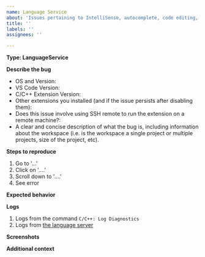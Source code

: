```yaml
---
name: Language Service
about: 'Issues pertaining to IntelliSense, autocomplete, code editing, etc. '
title: ''
labels: ''
assignees: ''

---
```


**Type: LanguageService**
<!----- Input information below ----->

<!--
**Prior to filing an issue, please review:**
- Existing issues at https://github.com/Microsoft/vscode-cpptools/issues
- Our documentation at https://code.visualstudio.com/docs/languages/cpp
- FAQs at https://code.visualstudio.com/docs/cpp/faq-cpp
-->

**Describe the bug**
- OS and Version:
- VS Code Version:
- C/C++ Extension Version:
- Other extensions you installed (and if the issue persists after disabling them):
- Does this issue involve using SSH remote to run the extension on a remote machine?:
- A clear and concise description of what the bug is, including information about the workspace (i.e. is the workspace a single project or multiple projects, size of the project, etc).

**Steps to reproduce**
<!-- Provide clear steps to reproduce the behavior: -->
<!-- *The most actionable issue reports include a code sample including configuration files such as c_cpp_properties.json* -->
1. Go to '...'
2. Click on '....'
3. Scroll down to '....'
4. See error

**Expected behavior**
<!-- A clear and concise description of what you expected to happen. -->

**Logs**
<!-- Please provide the following logs that show diagnostics and debugging information about the language server.
 -->
1. Logs from the command `C/C++: Log Diagnostics`
2. Logs from [the language server](https://code.visualstudio.com/docs/cpp/enable-logging-cpp#_enable-logging-for-the-language-server)

**Screenshots**
<!-- If applicable, add screenshots to help explain your problem. -->

**Additional context**
<!--
* Call Stacks: For bugs like crashes, deadlocks, infinite loops, etc. that we are not able to repro and for which the call stack may be useful, please attach a debugger and/or create a dmp and provide the call stacks. Windows binaries have symbols available in VS Code by setting your "symbolSearchPath" to "https://msdl.microsoft.com/download/symbols".
-->
